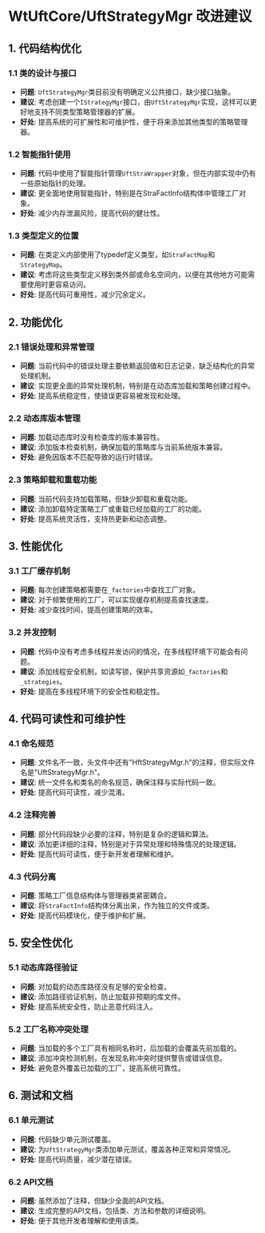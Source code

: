 # WtUftCore/UftStrategyMgr 改进建议

## 1. 代码结构优化

### 1.1 类的设计与接口

- **问题**: `UftStrategyMgr`类目前没有明确定义公共接口，缺少接口抽象。
- **建议**: 考虑创建一个`IStrategyMgr`接口，由`UftStrategyMgr`实现，这样可以更好地支持不同类型策略管理器的扩展。
- **好处**: 提高系统的可扩展性和可维护性，便于将来添加其他类型的策略管理器。

### 1.2 智能指针使用

- **问题**: 代码中使用了智能指针管理`UftStraWrapper`对象，但在内部实现中仍有一些原始指针的处理。
- **建议**: 更全面地使用智能指针，特别是在StraFactInfo结构体中管理工厂对象。
- **好处**: 减少内存泄漏风险，提高代码的健壮性。

### 1.3 类型定义的位置

- **问题**: 在类定义内部使用了typedef定义类型，如`StraFactMap`和`StrategyMap`。
- **建议**: 考虑将这些类型定义移到类外部或命名空间内，以便在其他地方可能需要使用时更容易访问。
- **好处**: 提高代码可重用性，减少冗余定义。

## 2. 功能优化

### 2.1 错误处理和异常管理

- **问题**: 当前代码中的错误处理主要依赖返回值和日志记录，缺乏结构化的异常处理机制。
- **建议**: 实现更全面的异常处理机制，特别是在动态库加载和策略创建过程中。
- **好处**: 提高系统稳定性，使错误更容易被发现和处理。

### 2.2 动态库版本管理

- **问题**: 加载动态库时没有检查库的版本兼容性。
- **建议**: 添加版本检查机制，确保加载的策略库与当前系统版本兼容。
- **好处**: 避免因版本不匹配导致的运行时错误。

### 2.3 策略卸载和重载功能

- **问题**: 当前代码支持加载策略，但缺少卸载和重载功能。
- **建议**: 添加卸载特定策略工厂或重载已经加载的工厂的功能。
- **好处**: 提高系统灵活性，支持热更新和动态调整。

## 3. 性能优化

### 3.1 工厂缓存机制

- **问题**: 每次创建策略都需要在`_factories`中查找工厂对象。
- **建议**: 对于频繁使用的工厂，可以实现缓存机制提高查找速度。
- **好处**: 减少查找时间，提高创建策略的效率。

### 3.2 并发控制

- **问题**: 代码中没有考虑多线程并发访问的情况，在多线程环境下可能会有问题。
- **建议**: 添加线程安全机制，如读写锁，保护共享资源如`_factories`和`_strategies`。
- **好处**: 提高在多线程环境下的安全性和稳定性。

## 4. 代码可读性和可维护性

### 4.1 命名规范

- **问题**: 文件名不一致，头文件中还有"HftStrategyMgr.h"的注释，但实际文件名是"UftStrategyMgr.h"。
- **建议**: 统一文件名和类名的命名规范，确保注释与实际代码一致。
- **好处**: 提高代码可读性，减少混淆。

### 4.2 注释完善

- **问题**: 部分代码段缺少必要的注释，特别是复杂的逻辑和算法。
- **建议**: 添加更详细的注释，特别是对于异常处理和特殊情况的处理逻辑。
- **好处**: 提高代码可读性，便于新开发者理解和维护。

### 4.3 代码分离

- **问题**: 策略工厂信息结构体与管理器类紧密耦合。
- **建议**: 将`StraFactInfo`结构体分离出来，作为独立的文件或类。
- **好处**: 提高代码模块化，便于维护和扩展。

## 5. 安全性优化

### 5.1 动态库路径验证

- **问题**: 对加载的动态库路径没有足够的安全检查。
- **建议**: 添加路径验证机制，防止加载非预期的库文件。
- **好处**: 提高系统安全性，防止恶意代码注入。

### 5.2 工厂名称冲突处理

- **问题**: 当加载的多个工厂具有相同名称时，后加载的会覆盖先前加载的。
- **建议**: 添加冲突检测机制，在发现名称冲突时提供警告或错误信息。
- **好处**: 避免意外覆盖已加载的工厂，提高系统可靠性。

## 6. 测试和文档

### 6.1 单元测试

- **问题**: 代码缺少单元测试覆盖。
- **建议**: 为`UftStrategyMgr`类添加单元测试，覆盖各种正常和异常情况。
- **好处**: 提高代码质量，减少潜在错误。

### 6.2 API文档

- **问题**: 虽然添加了注释，但缺少全面的API文档。
- **建议**: 生成完整的API文档，包括类、方法和参数的详细说明。
- **好处**: 便于其他开发者理解和使用该类。
